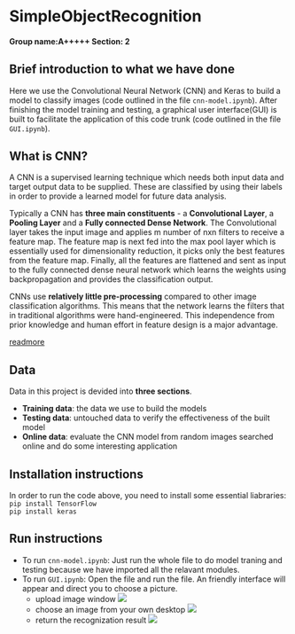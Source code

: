 # SimpleObjectRecognition
#### Group name:A+++++               Section: 2

## Brief introduction to what we have done
Here we use the Convolutional Neural Network (CNN) and Keras to build a model to classify images (code outlined in the file `cnn-model.ipynb`). After finishing the model training and testing, a graphical user interface(GUI) is built to facilitate the application of this code trunk (code outlined in the file `GUI.ipynb`).

## What is CNN?
A CNN is a supervised learning technique which needs both input data and target output data to be supplied. These are classified by using their labels in order to provide a learned model for future data analysis.

Typically a CNN has **three main constituents** - a **Convolutional Layer**, a **Pooling Layer** and a **Fully connected Dense Network**. The Convolutional layer takes the input image and applies m number of nxn filters to receive a feature map. The feature map is next fed into the max pool layer which is essentially used for dimensionality reduction, it picks only the best features from the feature map. Finally, all the features are flattened and sent as input to the fully connected dense neural network which learns the weights using backpropagation and provides the classification output.

CNNs use **relatively little pre-processing** compared to other image classification algorithms. This means that the network learns the filters that in traditional algorithms were hand-engineered. This independence from prior knowledge and human effort in feature design is a major advantage.

[readmore](https://en.wikipedia.org/wiki/Convolutional_neural_network)  

## Data
Data in this project is devided into **three sections**. 
* **Training data**: the data we use to build the models
* **Testing data**: untouched data to verify the effectiveness of the built model
* **Online data**: evaluate the CNN model from random images searched online and do some interesting application

## Installation instructions
In order to run the code above, you need to install some essential liabraries:<br/>
```pip install TensorFlow  ``` <br/>
```pip install keras ```


## Run instructions
* To run `cnn-model.ipynb`: Just run the whole file to do model traning and testing because we have imported all the relavant modules.
* To run `GUI.ipynb`: Open the file and run the file. An friendly interface will appear and direct you to choose a picture.
    * upload image window 
    ![](https://github.com/nding17/SimpleObjectRecognition/blob/master/data/readme_data/pic1.jpg)
    * choose an image from your own desktop
    ![](https://github.com/nding17/SimpleObjectRecognition/blob/master/data/readme_data/pic1.jpg)
    * return the recognization result
    ![](https://github.com/nding17/SimpleObjectRecognition/blob/master/data/readme_data/pic1.jpg) 
